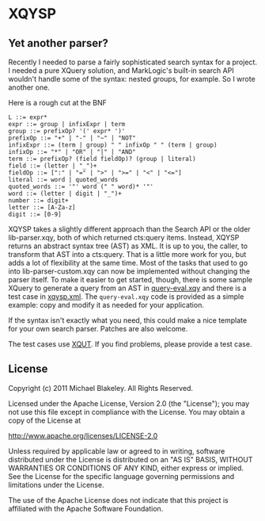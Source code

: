 XQYSP
===

Yet another parser?
---

Recently I needed to parse a fairly sophisticated search syntax for a project.
I needed a pure XQuery solution, and MarkLogic's built-in search API
wouldn't handle some of the syntax: nested groups, for example.
So I wrote another one.

Here is a rough cut at the BNF

    L ::= expr*
    expr ::= group | infixExpr | term
    group ::= prefixOp? '(' expr* ')'
    prefixOp ::= "+" | "-" | "~" | "NOT"
    infixExpr ::= (term | group) " " infixOp " " (term | group)
    infixOp ::= "*" | "OR" | "|" | "AND"
    term ::= prefixOp? (field fieldOp)? (group | literal)
    field ::= (letter | "_")+
    fieldOp ::= [":" | "=" | ">" | ">=" | "<" | "<="]
    literal ::= word | quoted_words
    quoted_words ::= '"' word (" " word)* '"'
    word ::= (letter | digit | "_")+
    number ::= digit+
    letter ::= [A-Za-z]
    digit ::= [0-9]

XQYSP takes a slightly different approach than the Search API
or the older lib-parser.xqy, both of which returned cts:query items.
Instead, XQYSP returns an abstract syntax tree (AST) as XML.
It is up to you, the caller, to transform that AST into a cts:query.
That is a little more work for you,
but adds a lot of flexibility at the same time.
Most of the tasks that used to go into lib-parser-custom.xqy
can now be implemented without changing the parser itself.
To make it easier to get started, though,
there is some sample XQuery to generate a query from an AST in
[query-eval.xqy](https://github.com/mblakele/xqysp/blob/master/src/query-eval.xqy)
and there is a test case in
[xqysp.xml](https://github.com/mblakele/xqysp/blob/master/test/xqysp.xml).
The `query-eval.xqy` code is provided as a simple example:
copy and modify it as needed for your application.

If the syntax isn't exactly what you need,
this could make a nice template for your own search parser.
Patches are also welcome.

The test cases use [XQUT](https://github.com/mblakele/xqut).
If you find problems, please provide a test case.

License
---
Copyright (c) 2011 Michael Blakeley. All Rights Reserved.

Licensed under the Apache License, Version 2.0 (the "License");
you may not use this file except in compliance with the License.
You may obtain a copy of the License at

http://www.apache.org/licenses/LICENSE-2.0

Unless required by applicable law or agreed to in writing, software
distributed under the License is distributed on an "AS IS" BASIS,
WITHOUT WARRANTIES OR CONDITIONS OF ANY KIND, either express or implied.
See the License for the specific language governing permissions and
limitations under the License.

The use of the Apache License does not indicate that this project is
affiliated with the Apache Software Foundation.
